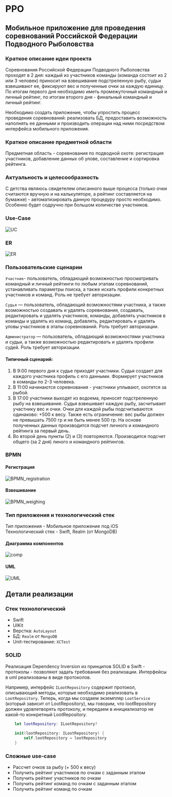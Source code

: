 # PPO

## Мобильное приложение для проведения соревнований Российской Федерации Подводного Рыболовства

### Краткое описание идеи проекта  
Соревнования Российской Федерации Подводного Рыболовства проходят в 2 дня: каждый из участников команды (команда состоит из 2 или 3 человек) приносит на взвешивание подстреленную рыбу, судьи взвешивают ее, фиксируют вес и полученные очки за каждую единицу. По итогам первого дня необходимо иметь промежуточный командный и личный рейтинг, по итогам второго дня - финальный командный и личный рейтинг.  

Необходимо создать приложение, чтобы упростить процесс проведения соревнований: реализовать БД, предоставить возможность наполнять ее данными и производить операции над ними посредством интерфейса мобильного приложения.  

### Краткое описание предметной области  
Предметная область - соревнования по подводной охоте: регистрация участников, добавление данных об улове, составление и сортировка рейтинга. 

### Актуальность и целесообразность  
С детства являюсь свидетелем описанного выше процесса (только очки считаются вручную и на калькуляторе, а рейтинг составляется на бумажке) - автоматизировать данную процедуру просто необходимо. Особенно будет содручно при большом количестве участников.

### Use-Case  

![UC](./diagrams/svg/UseCase.svg)

### ER 

![ER](./diagrams/svg/ER.svg)

### Пользовательские сценарии  

`Участник`- пользователь, обладающий возможностью просматривать командный и личный рейтинги по любым этапам соревнований, устанавливать параметры поиска, а также искать профили конкретных участников и команд. Роль не требует авторизации.  

`Судья` — пользователь, обладающий возможностями участника, а также возможностью создавать и удалять соревнования, создавать, редактировать и удалять участников, команды, добавлять участников в команды и удалять из команд, добавлять, редактировать и удалять уловы участников в этапы соревнований. Роль требует авторизации.  

`Администратор` — пользователь, обладающий возможностями участника и судьи, а также возможностью редактировать и удалять профили судей. Роль требует авторизации.   

#### Типичный сценарий:  
1. В 9:00 первого дня к судье приходят участники. Судья создает для каждого участника профиль с его данными. Формирует участников в команды по 2-3 человека.  
2. В 11:00 начинаются соревнования - участники уплывают, охотятся за рыбой.  
3. В 17:00 участники выходят из водоема, приносят подстреленную рыбу на взвешивание. Судья взвешивает каждую рыбу, засчитывает участнику вес и очки. Очки для каждой рыбы подсчитываются одинаково: +500 к весу. Также есть ограничение: вес рыбы должен не превышать 7500 гр и не быть менее 500 гр. На основе полученных данных производится подсчет личного и командного рейтинга за первый день. 
4. Во второй день пункты (2) и (3) повторяются. Производится подсчет общего (за 2 дня) линого и командного рейтингов.


### BPMN 

#### Регистрация  
![BPMN_registration](./diagrams/svg/registration.svg)

#### Взвешивание  
![BPMN_weighing](./diagrams/svg/weighing.svg)


### Тип приложения и технологический стек  

Тип приложения - Мобильное приложение под iOS  
Технологический стек - Swift, Realm (от MongoDB)  

#### Диаграмма компонентов  
![comp](./diagrams/svg/components.svg)

#### UML  
![UML](./diagrams/svg/UML.svg)


## Детали реализации  

### Стек технологический
- Swift
- UIKit
- Верстка: `AutoLayout`
- БД: `Realm` от `MongoDB`  
- Unit-тестирование: `XCTest`  

### SOLID  
Реализация Dependency Inversion из принципов SOLID в Swift - протоколы - позволяют задать требования без реализации. Интерфейсы в uml реализованы в виде протоколов.  

Например, интерфейс `ILootRepository` содержит протокол, описывающий методы, которые необходимо реализовать в `LootRepository`. Теперь, когда мы создаем экземпляр `LootService` (который зависит от LootRepository), мы говорим, что lootRepository должен удовлетворять протоколу, и передаем в инициализатор не какой-то конкретный LootRepository.  

```swift
    let lootRepository: ILootRepository?
    
    init(lootRepository: ILootRepository) {
        self.lootRepository = lootRepository
    }
```

### Сложные use-case  
- Рассчет очков за рыбу (+ 500 к весу)  
- Получить рейтинг участников по очкам с заданным этапом  
- Получить рейтинг участников по очкам  
- Получить рейтинг команд по очкам с заданным этапом  
- Получить рейтинг команд по очкам  
